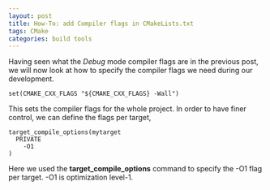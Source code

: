 ```yaml
---
layout: post
title: How-To: add Compiler flags in CMakeLists.txt
tags: CMake
categories: build tools
---
```


Having seen what the *Debug* mode compiler flags are in the previous post, 
we will now look at how to specify the compiler flags we need during our development.

```
set(CMAKE_CXX_FLAGS "${CMAKE_CXX_FLAGS} -Wall")
```

This sets the compiler flags for the whole project. In order to have finer control, we can define the flags per target,

```
target_compile_options(mytarget
  PRIVATE
    -O1
)
```

Here we used the **target_compile_options** command to specify the -O1 flag per target. -O1 is optimization level-1.
